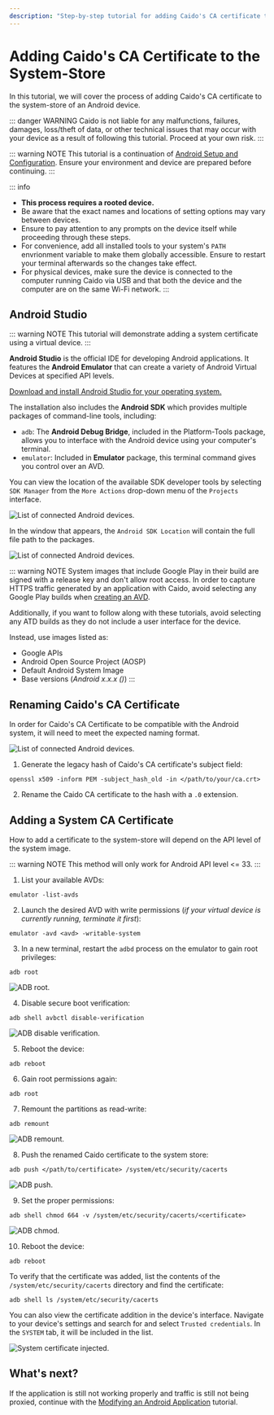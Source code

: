 ```yaml
---
description: "Step-by-step tutorial for adding Caido's CA certificate to Android system store for HTTPS traffic interception on rooted devices."
---
```


# Adding Caido's CA Certificate to the System-Store

In this tutorial, we will cover the process of adding Caido's CA certificate to the system-store of an Android device.

::: danger WARNING
Caido is not liable for any malfunctions, failures, damages, loss/theft of data, or other technical issues that may occur with your device as a result of following this tutorial. Proceed at your own risk.
:::

::: warning NOTE
This tutorial is a continuation of [Android Setup and Configuration](/tutorials/android_configuration.md). Ensure your environment and device are prepared before continuing.
:::

::: info

- ****This process requires a rooted device.****
- Be aware that the exact names and locations of setting options may vary between devices.
- Ensure to pay attention to any prompts on the device itself while proceeding through these steps.
- For convenience, add all installed tools to your system's `PATH` envrionment variable to make them globally accessible. Ensure to restart your terminal afterwards so the changes take effect.
- For physical devices, make sure the device is connected to the computer running Caido via USB and that both the device and the computer are on the same Wi-Fi network.
:::

## Android Studio

::: warning NOTE
This tutorial will demonstrate adding a system certificate using a virtual device.
:::

**Android Studio** is the official IDE for developing Android applications. It features the **Android Emulator** that can create a variety of Android Virtual Devices at specified API levels.

[Download and install Android Studio for your operating system.](https://developer.android.com/studio)

The installation also includes the **Android SDK** which provides multiple packages of command-line tools, including:

- `adb`: The **Android Debug Bridge**, included in the Platform-Tools package, allows you to interface with the Android device using your computer's terminal.
- `emulator`: Included in **Emulator** package, this terminal command gives you control over an AVD.

You can view the location of the available SDK developer tools by selecting `SDK Manager` from the `More Actions` drop-down menu of the `Projects` interface.

<img alt="List of connected Android devices." src="/_images/sdk_manager.png" center no-shadow/>

In the window that appears, the `Android SDK Location` will contain the full file path to the packages.

<img alt="List of connected Android devices." src="/_images/android_studio_sdk_tools.png" center no-shadow/>

::: warning NOTE
System images that include Google Play in their build are signed with a release key and don't allow root access. In order to capture HTTPS traffic generated by an application with Caido, avoid selecting any Google Play builds when [creating an AVD](https://developer.android.com/studio/run/managing-avds?utm_source=android-studio).

Additionally, if you want to follow along with these tutorials, avoid selecting any ATD builds as they do not include a user interface for the device.

Instead, use images listed as:

- Google APIs
- Android Open Source Project (AOSP)
- Default Android System Image
- Base versions (_Android x.x.x ()_)
:::

## Renaming Caido's CA Certificate

In order for Caido's CA Certificate to be compatible with the Android system, it will need to meet the expected naming format.

<img alt="List of connected Android devices." src="/_images/cert_name_format.png" center no-shadow/>

1. Generate the legacy hash of Caido's CA certificate's subject field:

```
openssl x509 -inform PEM -subject_hash_old -in </path/to/your/ca.crt>
```

2. Rename the Caido CA certificate to the hash with a `.0` extension.

## Adding a System CA Certificate

How to add a certificate to the system-store will depend on the API level of the system image.

::: warning NOTE
This method will only work for Android API level <= 33.
:::

1. List your available AVDs:

```
emulator -list-avds
```

2. Launch the desired AVD with write permissions (_if your virtual device is currently running, terminate it first_):

```
emulator -avd <avd> -writable-system
```

3. In a new terminal, restart the `adbd` process on the emulator to gain root privileges:

```
adb root
```

<img alt="ADB root." src="/_images/adb_root.png" center no-shadow/>

4. Disable secure boot verification:

```
adb shell avbctl disable-verification
```

<img alt="ADB disable verification." src="/_images/adb_disable_verification.png" center no-shadow/>

5. Reboot the device:

```
adb reboot
```

6. Gain root permissions again:

```
adb root
```

7. Remount the partitions as read-write:

```
adb remount
```

<img alt="ADB remount." src="/_images/adb_remount.png" center no-shadow/>

8. Push the renamed Caido certificate to the system store:

```
adb push </path/to/certificate> /system/etc/security/cacerts
```

<img alt="ADB push." src="/_images/adb_push_cert.png" center no-shadow/>

9. Set the proper permissions:

```
adb shell chmod 664 -v /system/etc/security/cacerts/<certificate>
```

<img alt="ADB chmod." src="/_images/adb_chmod.png" center no-shadow/>

10. Reboot the device:

```
adb reboot
```

To verify that the certificate was added, list the contents of the `/system/etc/security/cacerts` directory and find the certificate:

```
adb shell ls /system/etc/security/cacerts
```

You can also view the certificate addition in the device's interface. Navigate to your device's settings and search for and select `Trusted credentials`. In the `SYSTEM` tab, it will be included in the list.

<img alt="System certificate injected." src="/_images/android_trusted_credentials.png" center no-shadow/>

## What's next?

If the application is still not working properly and traffic is still not being proxied, continue with the [Modifying an Android Application](/tutorials/modifying_apk.md) tutorial.
